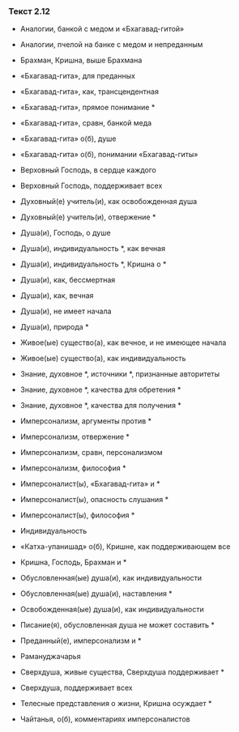 ### Текст 2.12

- Аналогии, банкой с медом и «Бхагавад-гитой»

- Аналогии, пчелой на банке с медом и непреданным

- Брахман, Кришна, выше Брахмана

- «Бхагавад-гита», для преданных

- «Бхагавад-гита», как, трансцендентная

- «Бхагавад-гита», прямое понимание *

- «Бхагавад-гита», сравн, банкой меда

- «Бхагавад-гита» о(б), душе

- «Бхагавад-гита» о(б), понимании «Бхагавад-гиты»

- Верховный Господь, в сердце каждого

- Верховный Господь, поддерживает всех

- Духовный(е) учитель(и), как освобожденная душа

- Духовный(е) учитель(и), отвержение *

- Душа(и), Господь, о душе

- Душа(и), индивидуальность *, как вечная

- Душа(и), индивидуальность *, Кришна о *

- Душа(и), как, бессмертная

- Душа(и), как, вечная

- Душа(и), не имеет начала

- Душа(и), природа *

- Живое(ые) существо(а), как вечное, и не имеющее начала

- Живое(ые) существо(а), как индивидуальность

- Знание, духовное *, источники *, признанные авторитеты

- Знание, духовное *, качества для обретения *

- Знание, духовное *, качества для получения *

- Имперсонализм, аргументы против *

- Имперсонализм, отвержение *

- Имперсонализм, сравн, персонализмом

- Имперсонализм, философия *

- Имперсоналист(ы), «Бхагавад-гита» и *

- Имперсоналист(ы), опасность слушания *

- Имперсоналист(ы), философия *

- Индивидуальность

- «Катха-упанишад» о(б), Кришне, как поддерживающем все

- Кришна, Господь, Брахман и *

- Обусловленная(ые) душа(и), как индивидуальности

- Обусловленная(ые) душа(и), наставления *

- Освобожденная(ые) душа(и), как индивидуальности

- Писание(я), обусловленная душа не может составить *

- Преданный(е), имперсонализм и *

- Рамануджачарья

- Сверхдуша, живые существа, Сверхдуша поддерживает *

- Сверхдуша, поддерживает всех

- Телесные представления о жизни, Кришна осуждает *

- Чайтанья, о(б), комментариях имперсоналистов
	

